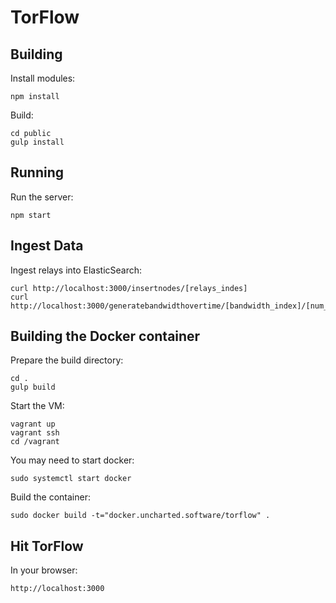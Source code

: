# TorFlow

## Building

Install modules:

    npm install

Build:

    cd public
    gulp install

## Running

Run the server:

	npm start

## Ingest Data

Ingest relays into ElasticSearch:

	curl http://localhost:3000/insertnodes/[relays_indes]
	curl http://localhost:3000/generatebandwidthovertime/[bandwidth_index]/[num_days]

## Building the Docker container

Prepare the build directory:

	cd .
	gulp build

Start the VM:

    vagrant up
    vagrant ssh
    cd /vagrant

You may need to start docker:

	sudo systemctl start docker

Build the container:

    sudo docker build -t="docker.uncharted.software/torflow" .

## Hit TorFlow

In your browser:

	http://localhost:3000
